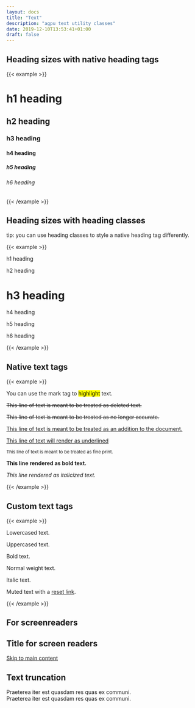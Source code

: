 ```yaml
---
layout: docs
title: "Text"
description: "agpu text utility classes"
date: 2019-12-10T13:53:41+01:00
draft: false
---
```


## Heading sizes with native heading tags
{{< example >}}
<h1>h1 heading</h1>
<h2>h2 heading</h2>
<h3>h3 heading</h3>
<h4>h4 heading</h4>
<h5>h5 heading</h5>
<h6>h6 heading</h6>
{{< /example >}}

## Heading sizes with heading classes

tip: you can use heading classes to style a native heading tag differently.

{{< example >}}
<p class="h1">h1 heading</p>
<p class="h2">h2 heading</p>
<h1 class="h3">h3 heading</h1>
<p class="h4">h4 heading</p>
<p class="h5">h5 heading</p>
<p class="h6">h6 heading</p>
{{< /example >}}

## Native text tags

{{< example >}}
<p>You can use the mark tag to <mark>highlight</mark> text.</p>
<p><del>This line of text is meant to be treated as deleted text.</del></p>
<p><s>This line of text is meant to be treated as no longer accurate.</s></p>
<p><ins>This line of text is meant to be treated as an addition to the document.</ins></p>
<p><u>This line of text will render as underlined</u></p>
<p><small>This line of text is meant to be treated as fine print.</small></p>
<p><strong>This line rendered as bold text.</strong></p>
<p><em>This line rendered as italicized text.</em></p>
{{< /example >}}

## Custom text tags

{{< example >}}
<p class="text-lowercase">Lowercased text.</p>
<p class="text-uppercase">Uppercased text.</p>
<p class="font-weight-bold">Bold text.</p>
<p class="font-weight-normal">Normal weight text.</p>
<p class="font-italic">Italic text.</p>

<p class="text-muted">
    Muted text with a <a href="#" class="text-reset">reset link</a>.
</p>
{{< /example >}}

## For screenreaders

<h2 class="sr-only">Title for screen readers</h2>
<a class="sr-only-focusable" href="#content">Skip to main content</a>

## Text truncation

<!-- Block level -->
<div class="row">
  <div class="col-2 text-truncate">
    Praeterea iter est quasdam res quas ex communi.
  </div>
</div>

<!-- Inline level -->
<span class="d-inline-block text-truncate" style="max-width: 150px;">
  Praeterea iter est quasdam res quas ex communi.
</span>
